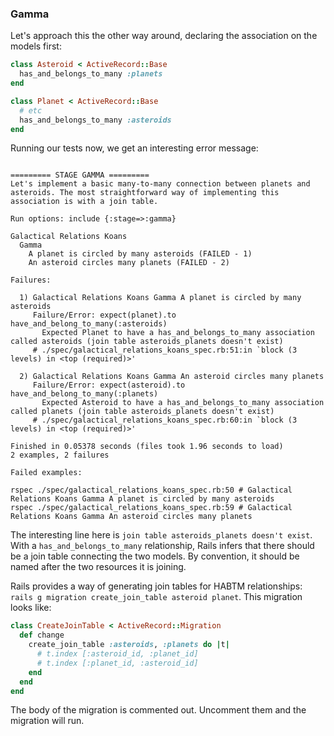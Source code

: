 ### Gamma

Let's approach this the other way around, declaring the association on the models first:

```ruby
class Asteroid < ActiveRecord::Base
  has_and_belongs_to_many :planets
end

class Planet < ActiveRecord::Base
  # etc
  has_and_belongs_to_many :asteroids
end
```

Running our tests now, we get an interesting error message:

```

========= STAGE GAMMA =========
Let's implement a basic many-to-many connection between planets and asteroids. The most straightforward way of implementing this association is with a join table.

Run options: include {:stage=>:gamma}

Galactical Relations Koans
  Gamma
    A planet is circled by many asteroids (FAILED - 1)
    An asteroid circles many planets (FAILED - 2)

Failures:

  1) Galactical Relations Koans Gamma A planet is circled by many asteroids
     Failure/Error: expect(planet).to have_and_belong_to_many(:asteroids)
       Expected Planet to have a has_and_belongs_to_many association called asteroids (join table asteroids_planets doesn't exist)
     # ./spec/galactical_relations_koans_spec.rb:51:in `block (3 levels) in <top (required)>'

  2) Galactical Relations Koans Gamma An asteroid circles many planets
     Failure/Error: expect(asteroid).to have_and_belong_to_many(:planets)
       Expected Asteroid to have a has_and_belongs_to_many association called planets (join table asteroids_planets doesn't exist)
     # ./spec/galactical_relations_koans_spec.rb:60:in `block (3 levels) in <top (required)>'

Finished in 0.05378 seconds (files took 1.96 seconds to load)
2 examples, 2 failures

Failed examples:

rspec ./spec/galactical_relations_koans_spec.rb:50 # Galactical Relations Koans Gamma A planet is circled by many asteroids
rspec ./spec/galactical_relations_koans_spec.rb:59 # Galactical Relations Koans Gamma An asteroid circles many planets
```

The interesting line here is `join table asteroids_planets doesn't exist`. With a `has_and_belongs_to_many` relationship, Rails infers that there should be a join table connecting the two models. By convention, it should be named after the two resources it is joining.

Rails provides a way of generating join tables for HABTM relationships: `rails g migration create_join_table asteroid planet`. This migration looks like: 

```ruby
class CreateJoinTable < ActiveRecord::Migration
  def change
    create_join_table :asteroids, :planets do |t|
      # t.index [:asteroid_id, :planet_id]
      # t.index [:planet_id, :asteroid_id]
    end
  end
end
```

The body of the migration is commented out. Uncomment them and the migration will run.

